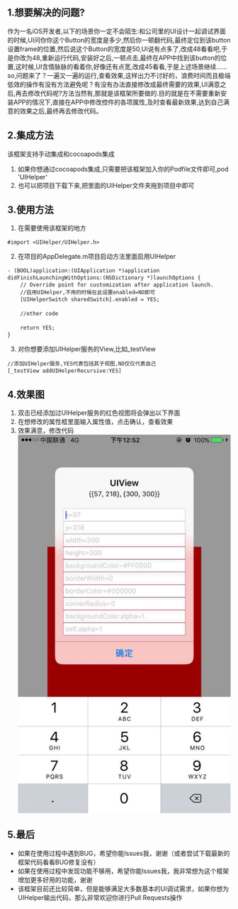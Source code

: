 ## 1.想要解决的问题?
作为一名iOS开发者,以下的场景你一定不会陌生:和公司里的UI设计一起调试界面的时候,UI问你你这个Button的宽度是多少,然后你一顿翻代码,最终定位到该button设置frame的位置,然后说这个Button的宽度是50,UI说有点多了,改成48看看吧,于是你改为48,重新运行代码,安装好之后,一顿点击,最终在APP中找到该button的位置,这时候,UI含情脉脉的看着你,好像还有点宽,改成45看看,于是上述场景继续……
so,问题来了？一遍又一遍的运行,查看效果,这样出力不讨好的，浪费时间而且极端低效的操作有没有方法避免呢？有没有办法直接修改成最终需要的效果,UI满意之后,再去修改代码呢?方法当然有,那就是该框架所要做的.目的就是在不需要重新安装APP的情况下,直接在APP中修改控件的各项属性,及时查看最新效果,达到自己满意的效果之后,最终再去修改代码。
## 2.集成方法
该框架支持手动集成和cocoapods集成
1. 如果你想通过cocoapods集成,只需要把该框架加入你的Podfile文件即可,pod 'UIHelper'
2. 也可以把项目下载下来,把里面的UIHelper文件夹拖到项目中即可
## 3.使用方法
1. 在需要使用该框架的地方
```
#import <UIHelper/UIHelper.h>
```
2. 在项目的AppDelegate.m项目启动方法里面启用UIHelper
```
- (BOOL)application:(UIApplication *)application didFinishLaunchingWithOptions:(NSDictionary *)launchOptions {
    // Override point for customization after application launch.
    //启用UIHelper,不用的时候在此设置enabled=NO即可
    [UIHelperSwitch sharedSwitch].enabled = YES;

    //other code

    return YES;
}
```
3. 对你想要添加UIHelper服务的View,比如_testView
```
//添加UIHelper服务,YES代表包括其子视图,NO仅仅代表自己
[_testView addUIHelperRecursive:YES]
```
## 4.效果图
1. 双击已经添加过UIHelper服务的红色视图将会弹出以下界面
2. 在想修改的属性框里面输入属性值，点击确认，查看效果
3. 效果满意，修改代码
![效果图](xgt.jpg "")

## 5.最后

* 如果在使用过程中遇到BUG，希望你能Issues我，谢谢（或者尝试下载最新的框架代码看看BUG修复没有）
* 如果在使用过程中发现功能不够用，希望你能Issues我，我非常想为这个框架增加更多好用的功能，谢谢
* 该框架目前还比较简单，但是能够满足大多数基本的UI调试需求，如果你想为UIHelper输出代码，那么非常欢迎你进行Pull Requests操作
